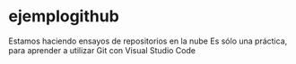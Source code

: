 # ejemplogithub
Estamos haciendo ensayos de repositorios en la nube
Es sólo una práctica, para aprender a utilizar Git con Visual Studio Code
